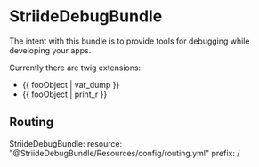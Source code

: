 StriideDebugBundle
==================

The intent with this bundle is to provide tools for debugging while developing your apps.

Currently there are twig extensions:

* {{ fooObject | var_dump }}
* {{ fooObject | print_r }}

Routing
-------

StriideDebugBundle:
    resource: "@StriideDebugBundle/Resources/config/routing.yml"
    prefix:   /

